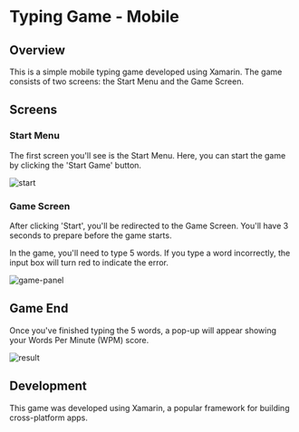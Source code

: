 # Typing Game - Mobile

## Overview
This is a simple mobile typing game developed using Xamarin. The game consists of two screens: the Start Menu and the Game Screen.

## Screens

### Start Menu
The first screen you'll see is the Start Menu. Here, you can start the game by clicking the 'Start Game' button. 

![start](https://github.com/Stephen-Sim/TypingGame-Mobile/assets/74543535/f66492a5-d273-4179-bb47-11eb95535e6e)

### Game Screen
After clicking 'Start', you'll be redirected to the Game Screen. You'll have 3 seconds to prepare before the game starts. 

In the game, you'll need to type 5 words. If you type a word incorrectly, the input box will turn red to indicate the error. 

![game-panel](https://github.com/Stephen-Sim/TypingGame-Mobile/assets/74543535/0bb3d3c0-e081-49ae-9ff5-e6d8f96296ce)

## Game End
Once you've finished typing the 5 words, a pop-up will appear showing your Words Per Minute (WPM) score. 

![result](https://github.com/Stephen-Sim/TypingGame-Mobile/assets/74543535/4db44c5d-cc08-40dd-8545-62431d3292df)

## Development
This game was developed using Xamarin, a popular framework for building cross-platform apps.
